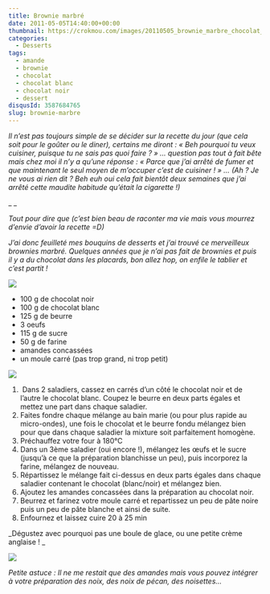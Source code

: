 ```yaml
---
title: Brownie marbré
date: 2011-05-05T14:40:00+00:00
thumbnail: https://crokmou.com/images/20110505_brownie_marbre_chocolat_vanille_1.jpg
categories:
  - Desserts
tags:
  - amande
  - brownie
  - chocolat
  - chocolat blanc
  - chocolat noir
  - dessert
disqusId: 3587684765
slug: brownie-marbre
---
```


_Il n’est pas toujours simple de se décider sur la recette du jour (que cela soit pour le goûter ou le diner), certains me diront : « Beh pourquoi tu veux cuisiner, puisque tu ne sais pas quoi faire ? » … question pas tout à fait bête mais chez moi il n’y a qu’une réponse : « Parce que j’ai arrêté de fumer et que maintenant le seul moyen de m’occuper c’est de cuisiner ! » … (Ah ? Je ne vous ai rien dit ? Beh euh oui cela fait bientôt deux semaines que j’ai arrêté cette maudite habitude qu’était la cigarette !)_

_ _

_Tout pour dire que (c’est bien beau de raconter ma vie mais vous mourrez d’envie d’avoir la recette =D)_

_J’ai donc feuilleté mes bouquins de desserts et j’ai trouvé ce merveilleux brownies marbré. Quelques années que je n’ai pas fait de brownies et puis il y a du chocolat dans les placards, bon allez hop, on enfile le tablier et c’est partit !_

[![](http://3.bp.blogspot.com/-ui2XYIFexSo/TabbfqjXf3I/AAAAAAAAAEg/Bv0dl1RQBuY/s320/6+%25C3%25A0+8+personnes.jpg)](http://3.bp.blogspot.com/-ui2XYIFexSo/TabbfqjXf3I/AAAAAAAAAEg/Bv0dl1RQBuY/s1600/6+%25C3%25A0+8+personnes.jpg)

*   100 g de chocolat noir
*   100 g de chocolat blanc
*   125 g de beurre
*   3 oeufs
*   115 g de sucre
*   50 g de farine
*   amandes concassées
*   un moule carré (pas trop grand, ni trop petit)

[![](http://4.bp.blogspot.com/-jD2raKy-t_w/Tabb3lV3eGI/AAAAAAAAAEk/G2RYajmhinM/s320/preparation.jpg)](http://4.bp.blogspot.com/-jD2raKy-t_w/Tabb3lV3eGI/AAAAAAAAAEk/G2RYajmhinM/s1600/preparation.jpg)

1.   Dans 2 saladiers, cassez en carrés d’un côté le chocolat noir et de l’autre le chocolat blanc. Coupez le beurre en deux parts égales et mettez une part dans chaque saladier.
2.  Faites fondre chaque mélange au bain marie (ou pour plus rapide au micro-ondes), une fois le chocolat et le beurre fondu mélangez bien pour que dans chaque saladier la mixture soit parfaitement homogène.
3.  Préchauffez votre four à 180°C
4.  Dans un 3ème saladier (oui encore !), mélangez les œufs et le sucre (jusqu’à ce que la préparation blanchisse un peu), puis incorporez la farine, mélangez de nouveau.
5.  Répartissez le mélange fait ci-dessus en deux parts égales dans chaque saladier contenant le chocolat (blanc/noir) et mélangez bien.
6.  Ajoutez les amandes concassées dans la préparation au chocolat noir.
7.  Beurrez et farinez votre moule carré et repartissez un peu de pâte noire puis un peu de pâte blanche et ainsi de suite.
8.  Enfournez et laissez cuire 20 à 25 min

_Dégustez avec pourquoi pas une boule de glace, ou une petite crème anglaise ! _

[![](http://2.bp.blogspot.com/-voW_oawpmKs/TcKjtOYIxJI/AAAAAAAAAGs/ph5e-B3_jE8/s640/brownies+marbr%25C3%25A9+2.jpg)](http://2.bp.blogspot.com/-voW_oawpmKs/TcKjtOYIxJI/AAAAAAAAAGs/ph5e-B3_jE8/s1600/brownies+marbr%25C3%25A9+2.jpg)

_Petite astuce : Il ne me restait que des amandes mais vous pouvez intégrer à votre préparation des noix, des noix de pécan, des noisettes…_